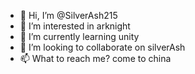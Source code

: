 - 👋 Hi, I’m @SilverAsh215
- 👀 I’m interested in arknight
- 🌱 I’m currently learning unity
- 💞️ I’m looking to collaborate on silverAsh
- 📫 What to reach me? come to china

<!---
SilverAsh215/SilverAsh215 is a ✨ special ✨ repository because its `README.md` (this file) appears on your GitHub profile.
You can click the Preview link to take a look at your changes.
--->
